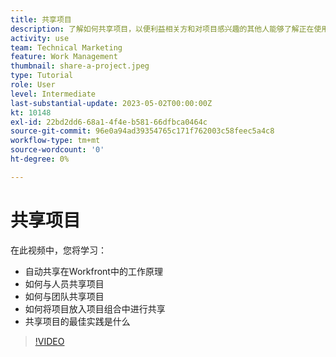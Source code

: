 ```yaml
---
title: 共享项目
description: 了解如何共享项目，以便利益相关方和对项目感兴趣的其他人能够了解正在使用完成的工作 [!DNL  Workfront].
activity: use
team: Technical Marketing
feature: Work Management
thumbnail: share-a-project.jpeg
type: Tutorial
role: User
level: Intermediate
last-substantial-update: 2023-05-02T00:00:00Z
kt: 10148
exl-id: 22bd2dd6-68a1-4f4e-b581-66dfbca0464c
source-git-commit: 96e0a94ad39354765c171f762003c58feec5a4c8
workflow-type: tm+mt
source-wordcount: '0'
ht-degree: 0%

---
```


# 共享项目

在此视频中，您将学习：

* 自动共享在Workfront中的工作原理
* 如何与人员共享项目
* 如何与团队共享项目
* 如何将项目放入项目组合中进行共享
* 共享项目的最佳实践是什么

>[!VIDEO](https://video.tv.adobe.com/v/3418904/?quality=12&learn=on)
